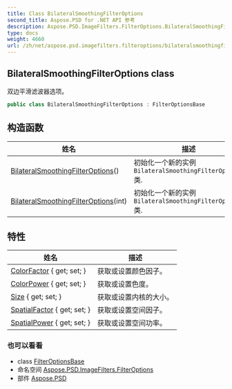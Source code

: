 ```yaml
---
title: Class BilateralSmoothingFilterOptions
second_title: Aspose.PSD for .NET API 参考
description: Aspose.PSD.ImageFilters.FilterOptions.BilateralSmoothingFilterOptions 班级. 双边平滑滤波器选项
type: docs
weight: 4660
url: /zh/net/aspose.psd.imagefilters.filteroptions/bilateralsmoothingfilteroptions/
---
```

## BilateralSmoothingFilterOptions class

双边平滑滤波器选项。

```csharp
public class BilateralSmoothingFilterOptions : FilterOptionsBase
```

## 构造函数

| 姓名 | 描述 |
| --- | --- |
| [BilateralSmoothingFilterOptions](bilateralsmoothingfilteroptions/#constructor)() | 初始化一个新的实例`BilateralSmoothingFilterOptions`类. |
| [BilateralSmoothingFilterOptions](bilateralsmoothingfilteroptions/#constructor_1)(int) | 初始化一个新的实例`BilateralSmoothingFilterOptions`类. |

## 特性

| 姓名 | 描述 |
| --- | --- |
| [ColorFactor](../../aspose.psd.imagefilters.filteroptions/bilateralsmoothingfilteroptions/colorfactor/) { get; set; } | 获取或设置颜色因子。 |
| [ColorPower](../../aspose.psd.imagefilters.filteroptions/bilateralsmoothingfilteroptions/colorpower/) { get; set; } | 获取或设置色度。 |
| [Size](../../aspose.psd.imagefilters.filteroptions/bilateralsmoothingfilteroptions/size/) { get; set; } | 获取或设置内核的大小。 |
| [SpatialFactor](../../aspose.psd.imagefilters.filteroptions/bilateralsmoothingfilteroptions/spatialfactor/) { get; set; } | 获取或设置空间因子。 |
| [SpatialPower](../../aspose.psd.imagefilters.filteroptions/bilateralsmoothingfilteroptions/spatialpower/) { get; set; } | 获取或设置空间功率。 |

### 也可以看看

* class [FilterOptionsBase](../filteroptionsbase/)
* 命名空间 [Aspose.PSD.ImageFilters.FilterOptions](../../aspose.psd.imagefilters.filteroptions/)
* 部件 [Aspose.PSD](../../)


